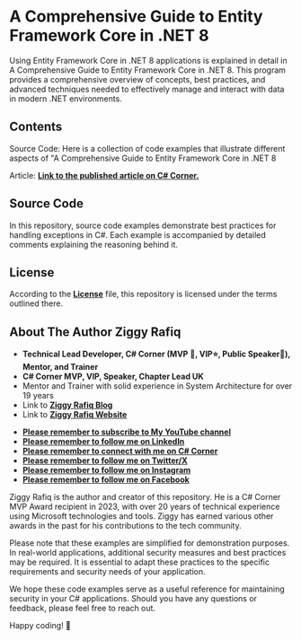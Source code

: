 # A Comprehensive Guide to Entity Framework Core in .NET 8
Using Entity Framework Core in .NET 8 applications is explained in detail in A Comprehensive Guide to Entity Framework Core in .NET 8. This program provides a comprehensive overview of concepts, best practices, and advanced techniques needed to effectively manage and interact with data in modern .NET environments.

## Contents
Source Code: Here is a collection of code examples that illustrate different aspects of "A Comprehensive Guide to Entity Framework Core in .NET 8


Article: [**Link to the published article on C# Corner.**](https://www.c-sharpcorner.com/article/a-comprehensive-guide-to-entity-framework-core-in-net-8/)

## Source Code
In this repository, source code examples demonstrate best practices for handling exceptions in C#. Each example is accompanied by detailed comments explaining the reasoning behind it.


## License
According to the [**License**](LICENSE.md) file, this repository is licensed under the terms outlined there.


## About The Author Ziggy Rafiq 
- **Technical Lead Developer, C# Corner (MVP 🏅, VIP⭐️, Public Speaker🎤), Mentor, and Trainer**
- **C# Corner MVP, VIP, Speaker, Chapter Lead UK**
- Mentor and Trainer with solid experience in System Architecture for over 19 years
- Link to [**Ziggy Rafiq Blog**](https://blog.ziggyrafiq.com)
- Link to [**Ziggy Rafiq Website**](https://ziggyrafiq.com)
* [**Please remember to subscribe to My YouTube channel**](https://www.youtube.com/)
* [**Please remember to follow me on LinkedIn**](https://www.linkedin.com/in/ziggyrafiq/)
* [**Please remember to connect with me on C# Corner**](https://www.c-sharpcorner.com/members/ziggy-rafiq)
* [**Please remember to follow  me on Twitter/X**](https://twitter.com/ziggyrafiq)
* [**Please remember to follow  me on Instagram**](https://www.instagram.com/ziggyrafiq/)
* [**Please remember to follow  me on Facebook**](https://www.facebook.com/ziggyrafiq)

Ziggy Rafiq is the author and creator of this repository. He is a C# Corner MVP Award recipient in 2023, with over 20 years of technical experience using Microsoft technologies and tools. Ziggy has earned various other awards in the past for his contributions to the tech community.

Please note that these examples are simplified for demonstration purposes. In real-world applications, additional security measures and best practices may be required. It is essential to adapt these practices to the specific requirements and security needs of your application.

We hope these code examples serve as a useful reference for maintaining security in your C# applications. Should you have any questions or feedback, please feel free to reach out.


Happy coding! 🚀